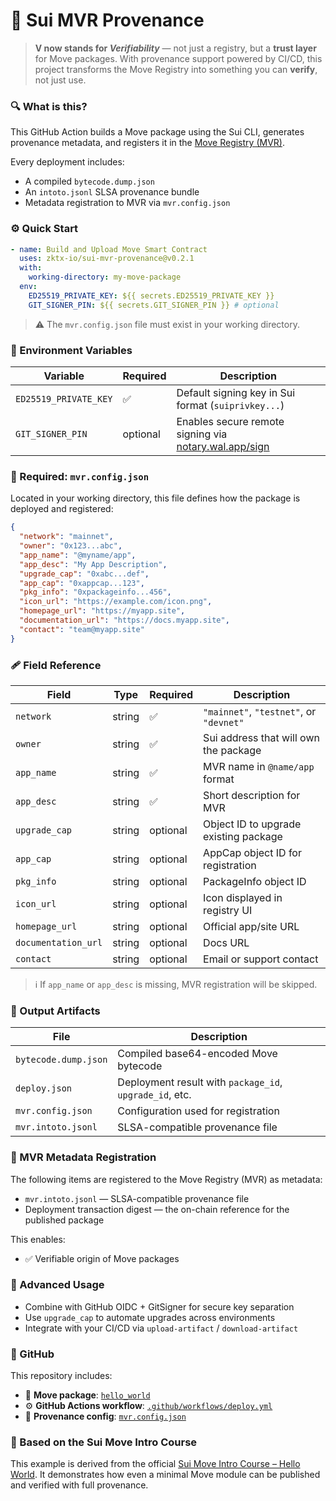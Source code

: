 # 🚀 Sui MVR Provenance

> **V now stands for _Verifiability_** — not just a registry, but a **trust layer** for Move packages.
> With provenance support powered by CI/CD, this project transforms the Move Registry into something you can **verify**, not just use.

### 🔍 What is this?

This GitHub Action builds a Move package using the Sui CLI, generates provenance metadata, and registers it in the [Move Registry (MVR)](https://www.moveregistry.com/).

Every deployment includes:

- A compiled `bytecode.dump.json`
- An `intoto.jsonl` SLSA provenance bundle
- Metadata registration to MVR via `mvr.config.json`

### ⚙️ Quick Start

```yaml
- name: Build and Upload Move Smart Contract
  uses: zktx-io/sui-mvr-provenance@v0.2.1
  with:
    working-directory: my-move-package
  env:
    ED25519_PRIVATE_KEY: ${{ secrets.ED25519_PRIVATE_KEY }}
    GIT_SIGNER_PIN: ${{ secrets.GIT_SIGNER_PIN }} # optional
```

> ⚠️ The `mvr.config.json` file must exist in your working directory.

### 🔐 Environment Variables

| Variable              | Required | Description                                                                          |
| --------------------- | -------- | ------------------------------------------------------------------------------------ |
| `ED25519_PRIVATE_KEY` | ✅       | Default signing key in Sui format (`suiprivkey...`)                                  |
| `GIT_SIGNER_PIN`      | optional | Enables secure remote signing via [notary.wal.app/sign](https://notary.wal.app/sign) |

### 📄 Required: `mvr.config.json`

Located in your working directory, this file defines how the package is deployed and registered:

```json
{
  "network": "mainnet",
  "owner": "0x123...abc",
  "app_name": "@myname/app",
  "app_desc": "My App Description",
  "upgrade_cap": "0xabc...def",
  "app_cap": "0xappcap...123",
  "pkg_info": "0xpackageinfo...456",
  "icon_url": "https://example.com/icon.png",
  "homepage_url": "https://myapp.site",
  "documentation_url": "https://docs.myapp.site",
  "contact": "team@myapp.site"
}
```

### 🩹 Field Reference

| Field               | Type   | Required | Description                             |
| ------------------- | ------ | -------- | --------------------------------------- |
| `network`           | string | ✅       | `"mainnet"`, `"testnet"`, or `"devnet"` |
| `owner`             | string | ✅       | Sui address that will own the package   |
| `app_name`          | string | ✅       | MVR name in `@name/app` format          |
| `app_desc`          | string | ✅       | Short description for MVR               |
| `upgrade_cap`       | string | optional | Object ID to upgrade existing package   |
| `app_cap`           | string | optional | AppCap object ID for registration       |
| `pkg_info`          | string | optional | PackageInfo object ID                   |
| `icon_url`          | string | optional | Icon displayed in registry UI           |
| `homepage_url`      | string | optional | Official app/site URL                   |
| `documentation_url` | string | optional | Docs URL                                |
| `contact`           | string | optional | Email or support contact                |

> ℹ️ If `app_name` or `app_desc` is missing, MVR registration will be skipped.

### 📄 Output Artifacts

| File                 | Description                                             |
| -------------------- | ------------------------------------------------------- |
| `bytecode.dump.json` | Compiled base64-encoded Move bytecode                   |
| `deploy.json`        | Deployment result with `package_id`, `upgrade_id`, etc. |
| `mvr.config.json`    | Configuration used for registration                     |
| `mvr.intoto.jsonl`   | SLSA-compatible provenance file                         |

### 📆 MVR Metadata Registration

The following items are registered to the Move Registry (MVR) as metadata:

- `mvr.intoto.jsonl` — SLSA-compatible provenance file
- Deployment transaction digest — the on-chain reference for the published package

This enables:

- ✅ Verifiable origin of Move packages

### 📂 Advanced Usage

- Combine with GitHub OIDC + GitSigner for secure key separation
- Use `upgrade_cap` to automate upgrades across environments
- Integrate with your CI/CD via `upload-artifact` / `download-artifact`

### 📁 GitHub

This repository includes:

- 🧩 **Move package**: [`hello_world`](https://github.com/zktx-io/sui-mvr-example/tree/main/hello_world)
- ⚙️ **GitHub Actions workflow**: [`.github/workflows/deploy.yml`](https://github.com/zktx-io/sui-mvr-example/blob/main/.github/workflows/deploy.yml)
- 📝 **Provenance config**: [`mvr.config.json`](https://github.com/zktx-io/sui-mvr-example/blob/main/hello_world/mvr.config.json)

### 🧱 Based on the Sui Move Intro Course

This example is derived from the official [Sui Move Intro Course – Hello World](https://github.com/sui-foundation/sui-move-intro-course/tree/main/unit-one/example_projects/hello_world).
It demonstrates how even a minimal Move module can be published and verified with full provenance.
